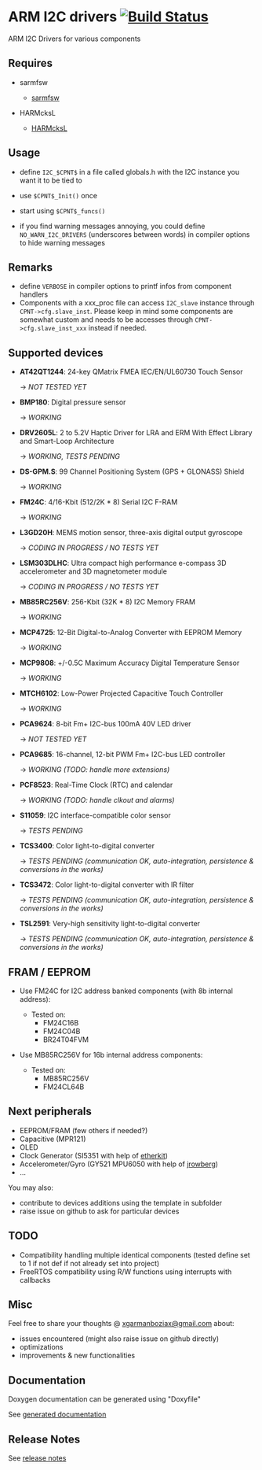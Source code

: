# ARM I2C drivers [![Build Status](https://travis-ci.org/SMFSW/arm_i2c_drivers.svg?branch=master)](https://travis-ci.org/SMFSW/arm_i2c_drivers)

ARM I2C Drivers for various components

## Requires

- sarmfsw
  - [sarmfsw](https://github.com/SMFSW/sarmfsw)

- HARMcksL
  - [HARMcksL](https://github.com/SMFSW/HARMcksL)

## Usage

- define `I2C_$CPNT$` in a file called globals.h with the I2C instance you want it to be tied to
- use `$CPNT$_Init()` once
- start using `$CPNT$_funcs()`

- if you find warning messages annoying, you could define `NO_WARN_I2C_DRIVERS` (underscores between words) in compiler options to hide warning messages

## Remarks

- define `VERBOSE` in compiler options to printf infos from component handlers
- Components with a xxx_proc file can access `I2C_slave` instance through `CPNT->cfg.slave_inst`.
Please keep in mind some components are somewhat custom and needs to be accesses through `CPNT->cfg.slave_inst_xxx` instead if needed.

## Supported devices

- **AT42QT1244**: 24-key QMatrix FMEA IEC/EN/UL60730 Touch Sensor

  -> _NOT TESTED YET_

- **BMP180**: Digital pressure sensor

  -> _WORKING_

- **DRV2605L**: 2 to 5.2V Haptic Driver for LRA and ERM With Effect Library and Smart-Loop Architecture

  -> _WORKING, TESTS PENDING_

- **DS-GPM.S**: 99 Channel Positioning System (GPS + GLONASS) Shield

  -> _WORKING_

- **FM24C**: 4/16-Kbit (512/2K * 8) Serial I2C F-RAM

  -> _WORKING_

- **L3GD20H**: MEMS motion sensor, three-axis digital output gyroscope

  -> _CODING IN PROGRESS / NO TESTS YET_

- **LSM303DLHC**: Ultra compact high performance e-compass 3D accelerometer and 3D magnetometer module

  -> _CODING IN PROGRESS / NO TESTS YET_

- **MB85RC256V**: 256-Kbit (32K * 8) I2C Memory FRAM

  -> _WORKING_

- **MCP4725**: 12-Bit Digital-to-Analog Converter with EEPROM Memory

  -> _WORKING_

- **MCP9808**: +/-0.5C Maximum Accuracy Digital Temperature Sensor

  -> _WORKING_

- **MTCH6102**: Low-Power Projected Capacitive Touch Controller

  -> _WORKING_

- **PCA9624**: 8-bit Fm+ I2C-bus 100mA 40V LED driver

  -> _NOT TESTED YET_

- **PCA9685**: 16-channel, 12-bit PWM Fm+ I2C-bus LED controller

  -> _WORKING (TODO: handle more extensions)_

- **PCF8523**: Real-Time Clock (RTC) and calendar

  -> _WORKING (TODO: handle clkout and alarms)_

- **S11059**: I2C interface-compatible color sensor

  -> _TESTS PENDING_

- **TCS3400**: Color light-to-digital converter

  -> _TESTS PENDING (communication OK, auto-integration, persistence & conversions in the works)_

- **TCS3472**: Color light-to-digital converter with IR filter

  -> _TESTS PENDING (communication OK, auto-integration, persistence & conversions in the works)_

- **TSL2591**: Very-high sensitivity light-to-digital converter

  -> _TESTS PENDING (communication OK, auto-integration, persistence & conversions in the works)_


## FRAM / EEPROM

- Use FM24C for I2C address banked components (with 8b internal address):
  - Tested on:
    - FM24C16B
    - FM24C04B
    - BR24T04FVM

- Use MB85RC256V for 16b internal address components:
  - Tested on:
    - MB85RC256V
    - FM24CL64B

## Next peripherals

- EEPROM/FRAM (few others if needed?)
- Capacitive (MPR121)
- OLED
- Clock Generator (SI5351 with help of [etherkit](https://github.com/etherkit/Si5351Arduino))
- Accelerometer/Gyro (GY521 MPU6050 with help of [jrowberg](https://github.com/jrowberg/i2cdevlib/))
- ...

You may also:

- contribute to devices additions using the template in subfolder
- raise issue on github to ask for particular devices

## TODO

- Compatibility handling multiple identical components (tested define set to 1 if not def if not already set into project)
- FreeRTOS compatibility using R/W functions using interrupts with callbacks

## Misc

Feel free to share your thoughts @ xgarmanboziax@gmail.com about:

- issues encountered (might also raise issue on github directly)
- optimizations
- improvements & new functionalities

## Documentation

Doxygen documentation can be generated using "Doxyfile"

See [generated documentation](https://smfsw.github.io/arm_i2c_drivers/)

## Release Notes

See [release notes](ReleaseNotes.md)
